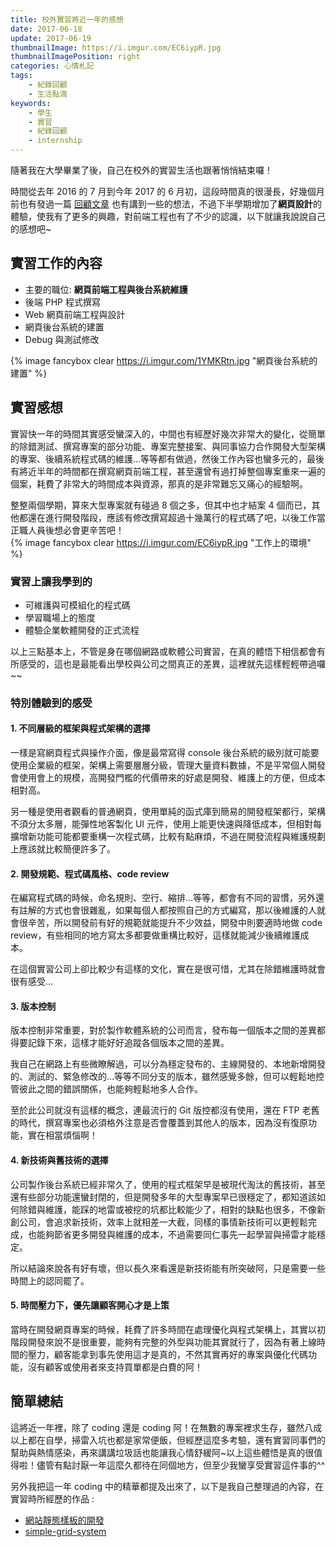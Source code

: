 ```yaml
---
title: 校外實習將近一年的感想
date: 2017-06-18
update: 2017-06-19
thumbnailImage: https://i.imgur.com/EC6iypR.jpg
thumbnailImagePosition: right
categories: 心情札記
tags:
    - 紀錄回顧
    - 生活點滴
keywords:
    - 學生
    - 實習
    - 紀錄回顧
    - internship
---
```


隨著我在大學畢業了後，自己在校外的實習生活也跟著悄悄結束囉！

時間從去年 2016 的 7 月到今年 2017 的 6 月初，這段時間真的很漫長，好幾個月前也有發過一篇 [回顧文章](/2017/02/26/first-semaster-of-senior-introspect/) 也有講到一些的想法，不過下半學期增加了**網頁設計**的體驗，使我有了更多的興趣，對前端工程也有了不少的認識，以下就讓我說說自己的感想吧~
<!-- more -->

## 實習工作的內容
- 主要的職位: **網頁前端工程與後台系統維護**
- 後端 PHP 程式撰寫
- Web 網頁前端工程與設計
- 網頁後台系統的建置
- Debug 與測試修改

{% image fancybox clear https://i.imgur.com/1YMKRtn.jpg "網頁後台系統的建置" %}

## 實習感想
實習快一年的時間其實感受蠻深入的，中間也有經歷好幾次非常大的變化，從簡單的除錯測試、撰寫專案的部分功能、專案完整接案、與同事協力合作開發大型架構的專案、後續系統程式碼的維護…等等都有做過，然後工作內容也蠻多元的，最後有將近半年的時間都在撰寫網頁前端工程，甚至還曾有過打掉整個專案重來一遍的個案，耗費了非常大的時間成本與資源，那真的是非常難忘又痛心的經驗啊。

整整兩個學期，算來大型專案就有碰過 8 個之多，但其中也才結案 4 個而已，其他都還在進行開發階段，應該有修改撰寫超過十幾萬行的程式碼了吧，以後工作當正職人員後想必會更辛苦吧！
</br>
{% image fancybox clear https://i.imgur.com/EC6iypR.jpg "工作上的環境" %}

### 實習上讓我學到的
- 可維護與可模組化的程式碼
- 學習職場上的態度
- 體驗企業軟體開發的正式流程

以上三點基本上，不管是身在哪個網路或軟體公司實習，在真的體悟下相信都會有所感受的，這也是最能看出學校與公司之間真正的差異，這裡就先這樣輕輕帶過囉~~

### 特別體驗到的感受

#### 1. 不同層級的框架與程式架構的選擇

一樣是寫網頁程式與操作介面，像是最常寫得 console 後台系統的級別就可能要使用企業級的框架，架構上需要層層分級，管理大量資料數據，不是平常個人開發會使用會上的規模，高開發門檻的代價帶來的好處是開發、維護上的方便，但成本相對高。

另一種是使用者觀看的普通網頁，使用單純的函式庫到簡易的開發框架都行，架構不須分太多層，能彈性地客製化 UI 元件，使用上能更快速與降低成本，但相對每擴增新功能可能都要重構一次程式碼，比較有點麻煩，不過在開發流程與維護規劃上應該就比較簡便許多了。

#### 2. 開發規範、程式碼風格、code review

在編寫程式碼的時候，命名規則、空行、縮排…等等，都會有不同的習慣，另外還有註解的方式也會很雜亂，如果每個人都按照自己的方式編寫，那以後維護的人就會很辛苦，所以開發前有好的規範就能提升不少效益，開發中則要適時地做 code review，有些相同的地方寫太多都要做重構比較好，這樣就能減少後續維護成本。

在這個實習公司上卻比較少有這樣的文化，實在是很可惜，尤其在除錯維護時就會很有感受...

#### 3. 版本控制

版本控制非常重要，對於製作軟體系統的公司而言，發布每一個版本之間的差異都得要記錄下來，這樣才能好好追蹤各個版本之間的差異。

我自己在網路上有些微瞭解過，可以分為穩定發布的、主線開發的、本地新增開發的、測試的、緊急修改的…等等不同分支的版本，雖然感覺多餘，但可以輕鬆地控管彼此之間的錯誤關係，也能夠輕鬆地多人合作。

至於此公司就沒有這樣的概念，連最流行的 Git 版控都沒有使用，還在 FTP 老舊的時代，撰寫專案也必須格外注意是否會覆蓋到其他人的版本，因為沒有復原功能，實在相當煩惱啊！

#### 4. 新技術與舊技術的選擇

公司製作後台系統已經非常久了，使用的程式框架早是被現代淘汰的舊技術，甚至還有些部分功能還蠻封閉的，但是開發多年的大型專案早已很穩定了，都知道該如何除錯與維護，能踩的地雷或被挖的坑都比較能少了，相對的缺點也很多，不像新創公司，會追求新技術，效率上就相差一大截，同樣的事情新技術可以更輕鬆完成，也能夠節省更多開發與維護的成本，不過需要同仁事先一起學習與掃雷才能穩定。

所以結論來說各有好有壞，但以長久來看還是新技術能有所突破阿，只是需要一些時間上的認同罷了。

#### 5. 時間壓力下，優先讓顧客開心才是上策

當時在開發網頁專案的時候，耗費了許多時間在處理優化與程式架構上，其實以初階段開發來說不是很重要，能夠有完整的外型與功能其實就行了，因為有著上線時間的壓力，顧客能拿到事先使用這才是真的，不然其實再好的專案與優化代碼功能，沒有顧客或使用者來支持買單都是白費的阿！

## 簡單總結

這將近一年裡，除了 coding 還是 coding 阿！在無數的專案裡求生存，雖然八成以上都在自學，掃雷入坑也都是家常便飯，但經歷這麼多考驗，還有實習同事們的幫助與熱情感染，再來講講垃圾話也能讓我心情舒緩阿~以上這些體悟是真的很值得啦！儘管有點討厭一年這麼久都待在同個地方，但至少我蠻享受實習這件事的^^

另外我把這一年 coding 中的精華都提及出來了，以下是我自己整理過的內容，在實習時所經歷的作品 :
- [網站靜態樣板的開發](https://github.com/VisionYi/web-sample-develop)
- [simple-grid-system](https://github.com/VisionYi/simple-grid-system)

